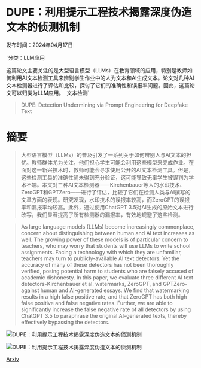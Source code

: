 # DUPE：利用提示工程技术揭露深度伪造文本的侦测机制

发布时间：2024年04月17日

`分类：LLM应用

这篇论文主要关注的是大型语言模型（LLMs）在教育领域的应用，特别是教师如何利用AI文本检测工具来辨别学生作业中的人为文本和AI生成文本。论文对几种AI文本检测器进行了评估和比较，探讨了它们的准确性和误报率问题。因此，这篇论文可以归类为LLM应用。` `文本检测`

> DUPE: Detection Undermining via Prompt Engineering for Deepfake Text

# 摘要

> 大型语言模型（LLMs）的普及引发了一系列关于如何辨别人与AI文本的担忧。教师群体尤为关注，他们担心学生可能会利用这些模型来完成作业。在面对这一新兴技术时，教师可能会寻求使用公开的AI文本检测工具。但是，这些检测工具的准确性尚未得到充分验证，这可能导致无辜学生被误判为学术不端。本文对三种AI文本检测器——Kirchenbauer等人的水印技术、ZeroGPT和GPTZero——进行了评估，比较了它们在检测人类与AI撰写的文章方面的表现。研究发现，水印技术的误报率较高，而ZeroGPT的误报率和漏报率均较高。此外，通过使用ChatGPT 3.5对AI生成的原始文本进行改写，我们显著提高了所有检测器的漏报率，有效地规避了这些检测。

> As large language models (LLMs) become increasingly commonplace, concern about distinguishing between human and AI text increases as well. The growing power of these models is of particular concern to teachers, who may worry that students will use LLMs to write school assignments. Facing a technology with which they are unfamiliar, teachers may turn to publicly-available AI text detectors. Yet the accuracy of many of these detectors has not been thoroughly verified, posing potential harm to students who are falsely accused of academic dishonesty. In this paper, we evaluate three different AI text detectors-Kirchenbauer et al. watermarks, ZeroGPT, and GPTZero-against human and AI-generated essays. We find that watermarking results in a high false positive rate, and that ZeroGPT has both high false positive and false negative rates. Further, we are able to significantly increase the false negative rate of all detectors by using ChatGPT 3.5 to paraphrase the original AI-generated texts, thereby effectively bypassing the detectors.

![DUPE：利用提示工程技术揭露深度伪造文本的侦测机制](../../../paper_images/2404.11408/watermarking-artifacts.png)

![DUPE：利用提示工程技术揭露深度伪造文本的侦测机制](../../../paper_images/2404.11408/perplexity-ai-scatter.png)

[Arxiv](https://arxiv.org/abs/2404.11408)